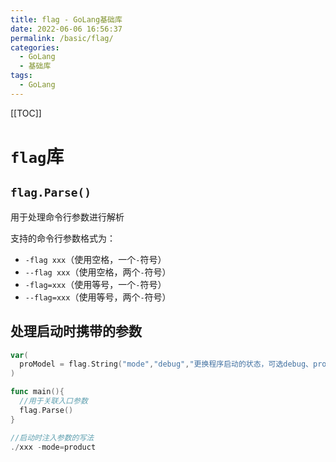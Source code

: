 ```yaml
---
title: flag - GoLang基础库
date: 2022-06-06 16:56:37
permalink: /basic/flag/
categories:
  - GoLang
  - 基础库
tags:
  - GoLang
---
```


[[TOC]]

# `flag`库

## `flag.Parse()`

用于处理命令行参数进行解析

支持的命令行参数格式为：

- `-flag xxx`（使用空格，一个`-`符号）
- `--flag xxx`（使用空格，两个`-`符号）
- `-flag=xxx`（使用等号，一个`-`符号）
- `--flag=xxx`（使用等号，两个`-`符号）

## 处理启动时携带的参数

```go
var(
  proModel = flag.String("mode","debug","更换程序启动的状态，可选debug、product")
)

func main(){
  //用于关联入口参数
  flag.Parse()
}

//启动时注入参数的写法
./xxx -mode=product
```
